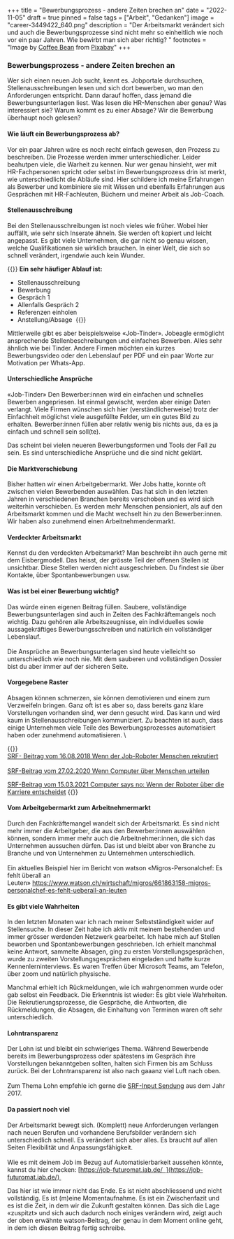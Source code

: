 +++
title = "Bewerbungsprozess - andere Zeiten brechen an"
date = "2022-11-05"
draft = true
pinned = false
tags = ["Arbeit", "Gedanken"]
image = "career-3449422_640.png"
description = "Der Arbeitsmarkt verändert sich und auch die Bewerbungsprozesse sind nicht mehr so einheitlich wie noch vor ein paar Jahren. Wie bewirbt man sich aber richtig? "
footnotes = "Image by [Coffee Bean](https://pixabay.com/users/coffeebeanworks-558718/?utm_source=link-attribution&utm_medium=referral&utm_campaign=image&utm_content=3449422) from [Pixabay](https://pixabay.com//?utm_source=link-attribution&utm_medium=referral&utm_campaign=image&utm_content=3449422)"
+++
### Bewerbungsprozess - andere Zeiten brechen an

Wer sich einen neuen Job sucht, kennt es. Jobportale durchsuchen, Stellenausschreibungen lesen und sich dort bewerben, wo man den Anforderungen entspricht. Dann darauf hoffen, dass jemand die Bewerbungsunterlagen liest. Was lesen die HR-Menschen aber genau? Was interessiert sie? Warum kommt es zu einer Absage? Wir die Bewerbung überhaupt noch gelesen?

#### Wie läuft ein Bewerbungsprozess ab? 

Vor ein paar Jahren wäre es noch recht einfach gewesen, den Prozess zu beschreiben. Die Prozesse werden immer unterschiedlicher. Leider beahutpen viele, die Warheit zu kennen. Nur wer genau hinsieht, wer mit HR-Fachpersonen spricht oder selbst im Bewerbungsprozess drin ist merkt, wie unterschiedlicht die Abläufe sind. Hier schildere ich meine Erfahrungen als Bewerber und kombiniere sie mit Wissen und ebenfalls Erfahrungen aus Gesprächen mit HR-Fachleuten, Büchern und meiner Arbeit als Job-Coach. 

#### Stellenausschreibung 

Bei den Stellenausschreibungen ist noch vieles wie früher. Wobei hier auffällt, wie sehr sich Inserate ähneln. Sie werden oft kopiert und leicht angepasst. Es gibt viele Unternehmen, die gar nicht so genau wissen, welche Qualifikationen sie wirklich brauchen. In einer Welt, die sich so schnell verändert, irgendwie auch kein Wunder.  

{{<box title="Der Bewerbungsprozess">}}
**Ein sehr häufiger Ablauf ist:** 

* Stellenausschreibung
* Bewerbung 
* Gespräch 1 
* Allenfalls Gespräch 2 
* Referenzen einholen 
* Anstellung/Absage 
{{</box>}}

Mittlerweile gibt es aber beispielsweise «Job-Tinder». Jobeagle ermöglicht ansprechende Stellenbeschreibungen und einfaches Bewerben. Alles sehr ähnlich wie bei Tinder. Andere Firmen möchten ein kurzes Bewerbungsvideo oder den Lebenslauf per PDF und ein paar Worte zur Motivation per Whats-App.  

#### Unterschiedliche Ansprüche 

«Job-Tinder» Den Bewerber:innen wird ein einfachen und schnelles Bewerben angepriesen. Ist einmal gewischt, werden aber einige Daten verlangt. Viele Firmen wünschen sich hier (verständlicherweise) trotz der Einfachheit möglichst viele ausgefüllte Felder, um ein gutes Bild zu erhalten. Bewerber:innen füllen aber relativ wenig bis nichts aus, da es ja einfach und schnell sein soll(te).  

Das scheint bei vielen neueren Bewerbungsformen und Tools der Fall zu sein. Es sind unterschiedliche Ansprüche und die sind nicht geklärt.  

#### Die Marktverschiebung  

Bisher hatten wir einen Arbeitgebermarkt. Wer Jobs hatte, konnte oft zwischen vielen Bewerbenden auswählen. Das hat sich in den letzten Jahren in verschiedenen Branchen bereits verschoben und es wird sich weiterhin verschieben. Es werden mehr Menschen pensioniert, als auf den Arbeitsmarkt kommen und die Macht wechselt hin zu den Bewerber:innen. Wir haben also zunehmend einen Arbeitnehmendenmarkt.  

#### Verdeckter Arbeitsmarkt 

Kennst du den verdeckten Arbeitsmarkt? Man beschreibt ihn auch gerne mit dem Eisbergmodell. Das heisst, der grösste Teil der offenen Stellen ist unsichtbar. Diese Stellen werden nicht ausgeschrieben. Du findest sie über Kontakte, über Spontanbewerbungen usw.  

#### Was ist bei einer Bewerbung wichtig?  

Das würde einen eigenen Beitrag füllen. Saubere, vollständige Bewerbungsunterlagen sind auch in Zeiten des Fachkräftemangels noch wichtig. Dazu gehören alle Arbeitszeugnisse, ein individuelles sowie aussagekräftiges Bewerbungsschreiben und natürlich ein vollständiger Lebenslauf.  \
 \
Die Ansprüche an Bewerbungsunterlagen sind heute vielleicht so unterschiedlich wie noch nie. Mit dem sauberen und vollständigen Dossier bist du aber immer auf der sicheren Seite.    

#### Vorgegebene Raster 

Absagen können schmerzen, sie können demotivieren und einem zum Verzweifeln bringen. Ganz oft ist es aber so, dass bereits ganz klare Vorstellungen vorhanden sind, wer denn gesucht wird. Das kann und wird kaum in Stellenausschreibungen kommuniziert. Zu beachten ist auch, dass einige Unternehmen viele Teile des Bewerbungsprozesses automatisiert haben oder zunehmend automatisieren. \

{{<box title="Mehr zur Automatisierung von Bewerbungsprozessen">}}
\
[SRF- Beitrag vom 16.08.2018 Wenn der Job-Roboter Menschen rekrutiert](https://www.srf.ch/news/wirtschaft/kuenstliche-intelligenz-wenn-der-job-roboter-menschen-rekrutiert)\
\
[SRF-Beitrag vom 27.02.2020 Wenn Computer über Menschen urteilen](https://www.srf.ch/news/wirtschaft/online-rekrutierung-wenn-computer-ueber-menschen-urteilen)

[SRF-Beitrag vom 15.03.2021 Computer says no: Wenn der Roboter über die Karriere entscheidet](https://www.srf.ch/radio-srf-3/input/maschinen-auf-personalsuche-computer-says-no-wenn-der-roboter-ueber-die-karriere-entscheidet)
{{</box>}}

#### Vom Arbeitgebermarkt zum Arbeitnehmermarkt 

Durch den Fachkräftemangel wandelt sich der Arbeitsmarkt. Es sind nicht mehr immer die Arbeitgeber, die aus den Bewerber:innen auswählen können, sondern immer mehr auch die Arbeitnehmer:innen, die sich das Unternehmen aussuchen dürfen. Das ist und bleibt aber von Branche zu Branche und von Unternehmen zu Unternehmen unterschiedlich.  \
 \
Ein aktuelles Beispiel hier im Bericht von watson «Migros-Personalchef: Es fehlt überall an Leuten» <https://www.watson.ch/wirtschaft/migros/661863158-migros-personalchef-es-fehlt-ueberall-an-leuten> 

#### Es gibt viele Wahrheiten 

In den letzten Monaten war ich nach meiner Selbstständigkeit wider auf Stellensuche. In dieser Zeit habe ich aktiv mit meinem bestehenden und immer grösser werdenden Netzwerk gearbeitet. Ich habe mich auf Stellen beworben und Spontanbewerbungen geschrieben. Ich erhielt manchmal keine Antwort, sammelte Absagen, ging zu ersten Vorstellungsgesprächen, wurde zu zweiten Vorstellungsgesprächen eingeladen und hatte kurze Kennenlerninterviews. Es waren Treffen über Microsoft Teams, am Telefon, über zoom und natürlich physische.  

Manchmal erhielt ich Rückmeldungen, wie ich wahrgenommen wurde oder gab selbst ein Feedback. Die Erkenntnis ist wieder: Es gibt viele Wahrheiten. Die Rekrutierungsprozesse, die Gespräche, die Antworten, die Rückmeldungen, die Absagen, die Einhaltung von Terminen waren oft sehr unterschiedlich.  

#### Lohntransparenz 

Der Lohn ist und bleibt ein schwieriges Thema. Während Bewerbende bereits im Bewerbungsprozess oder spätestens im Gespräch ihre Vorstellungen bekanntgeben sollten, halten sich Firmen bis am Schluss zurück. Bei der Lohntransparenz ist also nach gaaanz viel Luft nach oben. \
\
Zum Thema Lohn empfehle ich gerne die [SRF-Input Sendung](https://www.srf.ch/audio/input/und-was-verdienst-du-so-wir-brechen-das-tabuthema-lohn?id=11181600) aus dem Jahr 2017.

#### Da passiert noch viel 

Der Arbeitsmarkt bewegt sich. (Komplett) neue Anforderungen verlangen nach neuen Berufen und vorhandene Berufsbilder verändern sich unterschiedlich schnell. Es verändert sich aber alles. Es braucht auf allen Seiten Flexibilität und Anpassungsfähigkeit.  \
 \
Wie es mit deinem Job im Bezug auf Automatisierbarkeit aussehen könnte, kannst du hier checken: [https://job-futuromat.iab.de/  ](https://job-futuromat.iab.de/) 

Das hier ist wie immer nicht das Ende. Es ist nicht abschliessend und nicht vollständig. Es ist (m)eine Momentaufnahme. Es ist ein Zwischenfazit und es ist die Zeit, in dem wir die Zukunft gestalten können. Das sich die Lage «zuspitzt» und sich auch dadurch noch einiges verändern wird, zeigt auch der oben erwähnte watson-Beitrag, der genau in dem Moment online geht, in dem ich diesen Beitrag fertig schreibe.